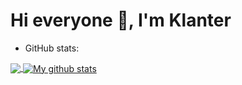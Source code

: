 # Hi everyone :wave:, I'm Klanter



* GitHub stats:  
<a href="https://github.com/KlanterV/Klanter">
  <!-- Change the `github-readme-stats.anuraghazra1.vercel.app` to `github-readme-stats.vercel.app`  -->
  <img align="center" src="https://github-readme-stats.vercel.app/api/top-langs/?username=KlanterV&langs_count=8" />
</a>
<a href="https://github.com/anuraghazra/github-readme-stats">
  <img align="center" src="https://github-readme-stats.anuraghazra1.vercel.app/api?username=KlanterV&show_icons=true&line_height=27&include_all_commits=true" alt="My github stats" />
</a>  




